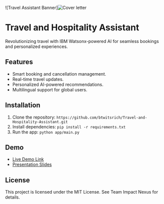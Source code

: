 ![Travel Assistant Banner]![Cover letter](https://github.com/user-attachments/assets/d4a6493a-2212-4542-a902-51175925f671)



# Travel and Hospitality Assistant
Revolutionizing travel with IBM Watsonx-powered AI for seamless bookings and personalized experiences.

## Features
- Smart booking and cancellation management.
- Real-time travel updates.
- Personalized AI-powered recommendations.
- Multilingual support for global users.

## Installation
1. Clone the repository: `https://github.com/btwitsrich/Travel-and-Hospitality-Assistant.git`
2. Install dependencies: `pip install -r requirements.txt`
3. Run the app: `python app/main.py`

## Demo
- [Live Demo Link](https://web-chat.global.assistant.watson.appdomain.cloud/preview.html?backgroundImageURL=https%3A%2F%2Feu-de.assistant.watson.cloud.ibm.com%2Fpublic%2Fimages%2Fupx-d23789cd-35d8-4f11-8fb1-f9a47a1c4963%3A%3A085cfafb-c663-4e28-bc17-2d7e6020194d&integrationID=c6807f6c-2028-42c5-9b38-e7768aaef407&region=eu-de&serviceInstanceID=d23789cd-35d8-4f11-8fb1-f9a47a1c4963)
- [Presentation Slides](https://docs.google.com/presentation/d/1E0ur9eKtDk6tLmT4B0hNssb2hPDPl1kQe33nHxoQ4HM/edit?usp=sharing)

## License
This project is licensed under the MIT License. See Team Impact Nexus for details.
